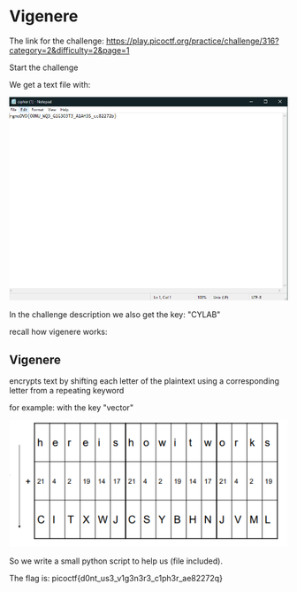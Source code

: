 # Vigenere


The link for the challenge: https://play.picoctf.org/practice/challenge/316?category=2&difficulty=2&page=1

Start the challenge 

We get a text file with: 


![file](./img/file.PNG) 


In the challenge description we also get the key: "CYLAB"

recall how vigenere works:

## Vigenere

encrypts text by shifting each letter of the plaintext using a corresponding letter from a repeating keyword

for example: with the key "vector"


![example](./img/example.PNG)



So we write a small python script to help us (file included).

The flag is: picoctf{d0nt_us3_v1g3n3r3_c1ph3r_ae82272q}
